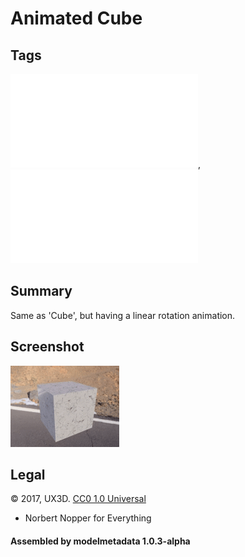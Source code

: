 # Animated Cube

## Tags

![core](../../Models-core.md), ![testing](../../Models-testing.md)

## Summary

Same as 'Cube', but having a linear rotation animation.

## Screenshot

![screenshot](screenshot/screenshot.gif)


## Legal

&copy; 2017, UX3D. [CC0 1.0 Universal](https://creativecommons.org/publicdomain/zero/1.0/legalcode)

 - Norbert Nopper for Everything

#### Assembled by modelmetadata 1.0.3-alpha